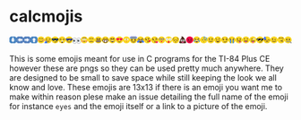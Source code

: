 # calcmojis
![image](https://raw.githubusercontent.com/Log4Jake/calcmojis/main/spritesheet.png)

This is some emojis meant for use in C programs for the TI-84 Plus CE however these are pngs so they can be used pretty much anywhere. They are designed to be small to save space while still keeping the look we all know and love. These emojis are 13x13 if there is an emoji you want me to make within reason plese make an issue detailing the full name of the emoji for instance ```eyes``` and the emoji itself or a link to a picture of the emoji.
